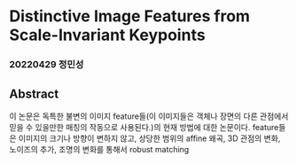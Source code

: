 # Distinctive Image Features from Scale-Invariant Keypoints  

### 20220429 정민성

## Abstract  
이 논문은 독특한 불변의 이미지 feature들(이 이미지들은 객체나 장면의 다른 관점에서 믿을 수 있을만한 매칭의 작동으로 사용된다.)의 현재 방법에 대한 논문이다. feature들은 이미지의 크기나 방향이 변하지 않고, 상당한 범위의 affine 왜곡, 3D 관점의 변화, 노이즈의 추가, 조명의 변화를 통해서 robust matching
